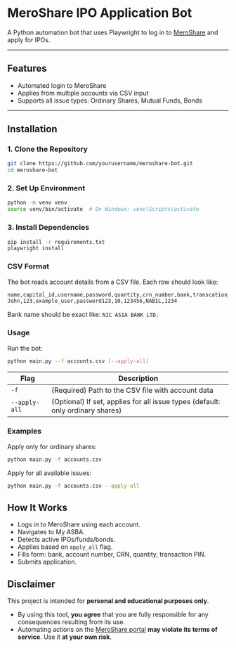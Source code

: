 # MeroShare IPO Application Bot

A Python automation bot that uses Playwright to log in to [MeroShare](https://meroshare.cdsc.com.np) and apply for IPOs.

---

## Features

- Automated login to MeroShare
- Applies from multiple accounts via CSV input
- Supports all issue types: Ordinary Shares, Mutual Funds, Bonds

---

## Installation

### 1. Clone the Repository

```bash
git clone https://github.com/yourusername/meroshare-bot.git
cd meroshare-bot
```

### 2. Set Up Environment
```bash
python -m venv venv
source venv/bin/activate  # On Windows: venv\Scripts\activate
```

### 3. Install Dependencies
```bash
pip install -r requirements.txt
playwright install 
```

### CSV Format
The bot reads account details from a CSV file. Each row should look like:
```bash
name,capital_id,username,password,quantity,crn_number,bank,transcation_pin
John,123,example_user,password123,10,123456,NABIL,1234
```
Bank name should be exact like: `NIC ASIA BANK LTD.`

### Usage
Run the bot:

```bash
python main.py --f accounts.csv [--apply-all]
```

| Flag                     | Description                                                                    |
| ------------------------ | ------------------------------------------------------------------------------ |
| `-f`                     | (Required) Path to the CSV file with account data                              |
| `--apply-all`            | (Optional) If set, applies for all issue types (default: only ordinary shares) |

### Examples
Apply only for ordinary shares:
```bash
python main.py -f accounts.csv
```
Apply for all available issues:
```bash
python main.py -f accounts.csv --apply-all
```


## How It Works

- Logs in to MeroShare using each account.
- Navigates to My ASBA.
- Detects active IPOs/funds/bonds.
- Applies based on `apply_all` flag.
- Fills form: bank, account number, CRN, quantity, transaction PIN.
- Submits application.


## Disclaimer

This project is intended for **personal and educational purposes only**.

- By using this tool, **you agree** that you are fully responsible for any consequences resulting from its use.
- Automating actions on the [MeroShare portal](https://meroshare.cdsc.com.np) **may violate its terms of service**. Use it **at your own risk**.
